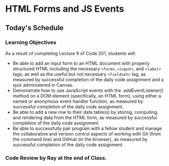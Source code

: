 # HTML Forms and JS Events

## Today's Schedule

### **Learning Objectives**

As a result of completing Lecture 9 of Code 201, students will:

- Be able to add an input form to an HTML document with properly structured HTML including the necessary `<form>`, `<input>`, and `<label>` tags, as well as the useful but not necessary `<fieldset>` tag, as measured by successful completion of the daily code assignment and a quiz administered in Canvas.
- Demonstrate how to use JavaScript events with the .addEventListener() method on a DOM element (specifically, an HTML form), using either a named or anonymous event handler function, as measured by successful completion of the daily code assignment.
- Be able to add a new row to their data table(s) by storing, computing, and rendering data from the HTML form, as measured by successful completion of the daily code assignment.
- Be able to successfully pair program with a fellow student and manage the collaborative and version control aspects of working with Git (from the command line) and GitHub (in the browser), as measured by successful completion of the daily code assignment.


### Code Review by Ray at the end of Class.